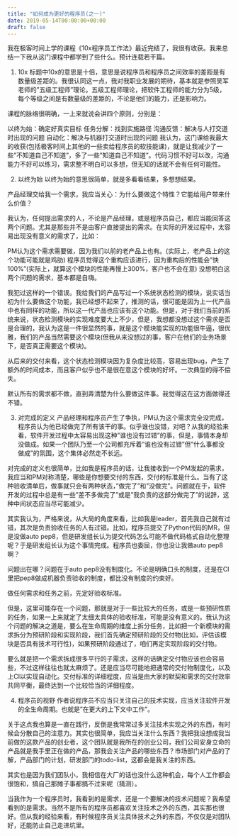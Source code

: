 ```yaml
---
title: "如何成为更好的程序员(之一)"
date: 2019-05-14T00:00:00+08:00
draft: false
---
```


我在极客时间上学的课程《10x程序员工作法》最近完结了，我很有收获。我来总结一下我从这门课程中都学到了些什么。预计连载若干篇。

1. 10x
标题中10x的意思是十倍，意思是说程序员和程序员之间效率的差距是有数量级差距的。我很认同这一点，我对我职业发展的期待，基本就是参照吴军老师的”五级工程师”理论。五级工程师理论，把软件工程师的能力分为5级，每个等级之间是有数量级的差距的，不论是他们的能力，还是影响力。

课程的脉络很明确，一上来就说会讲四个原则，分别是：

以终为始：确定好真实目标
任务分解：找到实施路径
沟通反馈：解决与人打交道时出现的问题
自动化：解决与机器打交道时出现的问题
我认为，这门课给我最大的收获(包括极客时间上其他的一些卖给程序员的软技能课)，就是让我减少了一些”不知道自己不知道”，多了一些”知道自己不知道”。代码习惯不好可以改，沟通能力不好可以练习，需求整不明白可以多想，但无知的话就不会有任何可能性。

2. 以终为始
以终为始的意思很简单，就是多看看结果，多想想结果。

产品经理交给我一个需求，我应当关心：为什么要做这个特性？它能给用户带来什么价值？

我认为，任何提出需求的人，不论是产品经理，或是程序员自己，都应当能回答这两个问题。尤其是那些并不是由客户直接提出的需求。在实际的开发过程中，太容易出现没有意义的需求了，比如：

PM认为这个需求需要做，因为我们以前的老产品上也有。(实际上，老产品上的这个功能可能就是鸡肋)
程序员觉得这个重构应该进行，因为重构后的性能会”快100%”(实际上，就算这个模块的性能再慢上300%，客户也不会在意)
没想明白这两个问题的需求，基本都是自嗨。

我犯过这样的一个错误。我给我们的产品写过一个系统状态检测的模块，说实话当初为什么要做这个功能，我已经想不起来了，推测的话，很可能是因为上一代产品中也有同样的功能，所以这一代产品也应该有这个功能。但是，对于我们当前的系统来说，状态检测模块的实现难度要大上不少，但是，我想都没想过这个需求是否是合理的，我认为这是一件很显然的事，就是这个模块能实现的功能很牛逼，很优雅，我们的产品当然需要这个模块(但我从来没想过的事，客户在他们的业务场景下，是否真正需要这个模块)。

从后来的交付来看，这个状态检测模块因为复杂度比较高，容易出现bug，产生了额外的时间成本，而且客户似乎也不是很在意这个模块的好坏。一次典型的得不偿失。

默认所有的需求都不做，直到弄清楚为什么要做这件事。我觉得这在这方面做得还不错。

3. 对完成的定义
产品经理和程序员产生了争执，PM认为这个需求完全没完成，程序员认为他已经做完了所有该干的事。似乎谁也没错，对吧？从我的经验来看，软件开发过程中太容易出现这种”谁也没有过错”的事，但是，事情本身却没做成。如果一个团队乃至一个公司都充斥着”谁也没有过错”但”什么事都没做成”的氛围，这个集体必然走不长远。

对完成的定义也很简单，比如我是程序员的话，让我接收到一个PM发起的需求，我应当和PM对称清楚，哪些是你想要交付的东西，交付的标准是什么。当有了这种验收清单后，做事就只会有两种状态，”做完了”和”没做完”。问题就在于，软件开发的过程中总是有一些”差不多做完了”或是”我负责的这部分做完了”的说辞，这种中间状态应当尽可能减少。

其实我认为，严格来说，从大局的角度来看，比如我是leader，首先我自己就有过错，其次是负责验收任务的人有过错。比如，程序员提交了Python代码的MR，但是没做auto pep8，但是研发组长认为提交代码怎么可能不做代码格式自动化整理呢？于是研发组长认为这个事情完成。程序员也委屈，你也没让我做auto pep8啊？

问题出在哪？问题在于auto pep8没有制度化。不论是明确口头的制度，还是在CI里把pep8做成机器负责验收的制度，都比没有制度的约束好。

做任何需求和任务之前，先定好验收标准。

但是，这里可能存在一个问题，那就是对于一些比较大的任务，或是一些预研性质的任务，如果一上来就定了太细太具体的验收标准，可能是没有意义的。我认为这个问题的解决之道是，要么在生命周期的维度上拆分任务，比如把一个新模块的需求拆分为预研阶段和实现阶段，我们首先确定预研阶段的交付物(比如，评估该模块是否具有技术可行性)，如果预研阶段通过了，咱们再定实现阶段的交付物。

要么就是把一个需求拆成很多平行的子需求，这样的话确定交付物应该也会容易些，不过这样往往也就太麻烦了。还是应当尽可能地把通常的交付物制度化，以及上CI以实现自动化。交付标准的详细程度，应当是由大家的默契和需求的交付效率共同平衡，最终达到一个比较恰当的详细程度。

4. 程序员的视野
作者说程序员不应当只关注自己的技术实现，应当关注软件开发的全生命周期。也就是”在更大的上下文中工作”。

关于这点我也算是一直在践行，反倒是我常常过多关注技术实现之外的东西，有时候会分散自己的注意力。其实也很简单，我应当关注什么东西？我把我设想成我当前做的这款产品的创业者，这个团队就是我所在的创业公司，我们公司安身立命的产品就是我手里正在做的产品，那我会关注产品的哪些东西？市场部门对产品的了解，产品部门的计划，研发部门的todo-list，这都会是我关注的东西。

其实也是因为我们团队小，我相信在大厂的话也没什么这种机会，每个人工作都会很饱和，搞自己那摊子事都搞不过来呢（猜测）。

当我作为一个程序员时，我看到的是需求，还是一个要解决的技术问题呢？我希望看到的是需求。当然不是所有的程序员都喜欢关注技术之外的东西，其实那也很好。但从我的经验来看，有时候程序员关注具体技术之外的东西，不仅仅是对团队好，还能防止自己走进坑里。